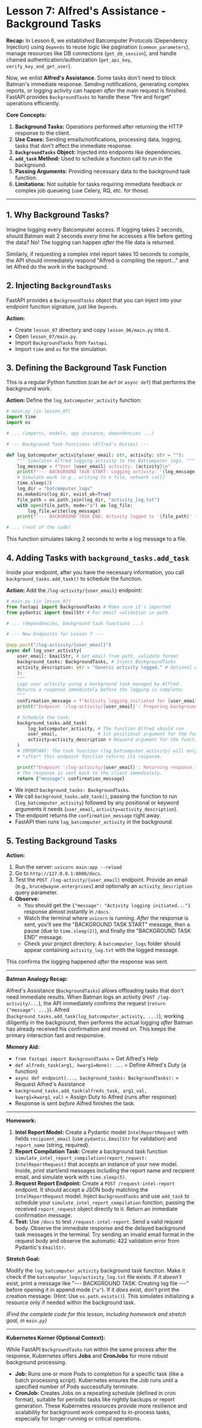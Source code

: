 # Lesson 7: Alfred's Assistance - Background Tasks

**Recap:** In Lesson 6, we established Batcomputer Protocols (Dependency Injection) using `Depends` to reuse logic like pagination (`common_parameters`), manage resources like DB connections (`get_db_session`), and handle chained authentication/authorization (`get_api_key`, `verify_key_and_get_user`).

Now, we enlist **Alfred's Assistance**. Some tasks don't need to block Batman's immediate response. Sending notifications, generating complex reports, or logging activity can happen *after* the main request is finished. FastAPI provides `BackgroundTasks` to handle these "fire and forget" operations efficiently.

**Core Concepts:**

1.  **Background Tasks:** Operations performed after returning the HTTP response to the client.
2.  **Use Cases:** Sending emails/notifications, processing data, logging, tasks that don't affect the immediate response.
3.  **`BackgroundTasks` Object:** Injected into endpoints like dependencies.
4.  **`add_task` Method:** Used to schedule a function call to run in the background.
5.  **Passing Arguments:** Providing necessary data to the background task function.
6.  **Limitations:** Not suitable for tasks requiring immediate feedback or complex job queueing (use Celery, RQ, etc. for those).

---

## 1. Why Background Tasks?

Imagine logging every Batcomputer access. If logging takes 2 seconds, should Batman wait 2 seconds *every time* he accesses a file before getting the data? No! The logging can happen *after* the file data is returned.

Similarly, if requesting a complex intel report takes 10 seconds to compile, the API should immediately respond "Alfred is compiling the report..." and let Alfred do the work in the background.

## 2. Injecting `BackgroundTasks`

FastAPI provides a `BackgroundTasks` object that you can inject into your endpoint function signature, just like `Depends`.

**Action:**

*   Create `lesson_07` directory and copy `lesson_06/main.py` into it.
*   Open `lesson_07/main.py`.
*   Import `BackgroundTasks` from `fastapi`.
*   Import `time` and `os` for the simulation.

## 3. Defining the Background Task Function

This is a regular Python function (can be `def` or `async def`) that performs the background work.

**Action:** Define the `log_batcomputer_activity` function:

```python
# main.py (in lesson_07)
import time
import os

# ... (imports, models, app instance, dependencies ...)

# --- Background Task Functions (Alfred's Duties) ---

def log_batcomputer_activity(user_email: str, activity: str = ""):
    """ Simulates Alfred logging activity to the Batcomputer logs. """
    log_message = f"User {user_email} activity: {activity}\n"
    print(f"--- BACKGROUND TASK START: Logging activity: '{log_message.strip()}' ---")
    # Simulate work (e.g., writing to a file, network call)
    time.sleep(2)
    log_dir = "batcomputer_logs"
    os.makedirs(log_dir, exist_ok=True)
    file_path = os.path.join(log_dir, "activity_log.txt")
    with open(file_path, mode="a") as log_file:
        log_file.write(log_message)
    print(f"--- BACKGROUND TASK END: Activity logged to '{file_path}' for {user_email} ---")

# ... (rest of the code)
```
This function simulates taking 2 seconds to write a log message to a file.

## 4. Adding Tasks with `background_tasks.add_task`

Inside your endpoint, after you have the necessary information, you call `background_tasks.add_task()` to schedule the function.

**Action:** Add the `/log-activity/{user_email}` endpoint:

```python
# main.py (in lesson_07)
from fastapi import BackgroundTasks # Make sure it's imported
from pydantic import EmailStr # For email validation in path

# ... (dependencies, background task functions ...)

# --- New Endpoints for Lesson 7 ---

@app.post("/log-activity/{user_email}")
async def log_user_activity(
    user_email: EmailStr, # Get email from path, validate format
    background_tasks: BackgroundTasks, # Inject BackgroundTasks
    activity_description: str = "Generic activity logged." # Optional query param
    ):
    """
    Logs user activity using a background task managed by Alfred.
    Returns a response immediately before the logging is complete.
    """
    confirmation_message = f"Activity logging initiated for {user_email}."
    print(f"Endpoint '/log-activity/{user_email}': Preparing background task.")

    # Schedule the task:
    background_tasks.add_task(
        log_batcomputer_activity, # The function Alfred should run
        user_email,               # 1st positional argument for the function
        activity=activity_description # Keyword argument for the function
    )
    # IMPORTANT: The task function (log_batcomputer_activity) will only run
    # *after* this endpoint function returns its response.

    print(f"Endpoint '/log-activity/{user_email}': Returning response.")
    # The response is sent back to the client immediately.
    return {"message": confirmation_message}

```
*   We inject `background_tasks: BackgroundTasks`.
*   We call `background_tasks.add_task()`, passing the function to run (`log_batcomputer_activity`) followed by any positional or keyword arguments it needs (`user_email`, `activity=activity_description`).
*   The endpoint returns the `confirmation_message` right away.
*   FastAPI then runs `log_batcomputer_activity` in the background.

## 5. Testing Background Tasks

**Action:**

1.  Run the server: `uvicorn main:app --reload`
2.  Go to `http://127.0.0.1:8000/docs`.
3.  Test the `POST /log-activity/{user_email}` endpoint. Provide an email (e.g., `bruce@wayne.enterprises`) and optionally an `activity_description` query parameter.
4.  **Observe:**
    *   You should get the `{"message": "Activity logging initiated..."}` response almost instantly in `/docs`.
    *   Watch the terminal where `uvicorn` is running. *After* the response is sent, you'll see the "BACKGROUND TASK START" message, then a pause (due to `time.sleep(2)`), and finally the "BACKGROUND TASK END" message.
    *   Check your project directory. A `batcomputer_logs` folder should appear containing `activity_log.txt` with the logged message.

This confirms the logging happened *after* the response was sent.

---

**Batman Analogy Recap:**

Alfred's Assistance (`BackgroundTasks`) allows offloading tasks that don't need immediate results. When Batman logs an activity (`POST /log-activity/...`), the API immediately confirms the request (`return {"message": ...}`). Alfred (`background_tasks.add_task(log_batcomputer_activity, ...)`), working diligently in the background, then performs the actual logging *after* Batman has already received his confirmation and moved on. This keeps the primary interaction fast and responsive.

**Memory Aid:**

*   `from fastapi import BackgroundTasks` = Get Alfred's Help
*   `def alfreds_task(arg1, kwarg1=None): ...` = Define Alfred's Duty (a function)
*   `async def endpoint(..., background_tasks: BackgroundTasks):` = Request Alfred's Assistance
*   `background_tasks.add_task(alfreds_task, arg1_val, kwarg1=kwarg1_val)` = Assign Duty to Alfred (runs after response)
*   Response is sent *before* Alfred finishes the task.

---

**Homework:**

1.  **Intel Report Model:** Create a Pydantic model `IntelReportRequest` with fields `recipient_email` (use `pydantic.EmailStr` for validation) and `report_name` (string, required).
2.  **Report Compilation Task:** Create a background task function `simulate_intel_report_compilation(report_request: IntelReportRequest)` that accepts an instance of your new model. Inside, print start/end messages including the report name and recipient email, and simulate work with `time.sleep(5)`.
3.  **Request Report Endpoint:** Create a `POST /request-intel-report` endpoint. It should accept a JSON body matching the `IntelReportRequest` model. Inject `BackgroundTasks` and use `add_task` to schedule your `simulate_intel_report_compilation` function, passing the received `report_request` object directly to it. Return an immediate confirmation message.
4.  **Test:** Use `/docs` to test `/request-intel-report`. Send a valid request body. Observe the immediate response and the delayed background task messages in the terminal. Try sending an invalid email format in the request body and observe the automatic 422 validation error from Pydantic's `EmailStr`.

**Stretch Goal:**

Modify the `log_batcomputer_activity` background task function. Make it check if the `batcomputer_logs/activity_log.txt` file exists. If it *doesn't* exist, print a message like "--- BACKGROUND TASK: Creating log file ---" before opening it in append mode (`"a"`). If it *does* exist, don't print the creation message. (Hint: Use `os.path.exists()`). This simulates initializing a resource only if needed within the background task.

*(Find the complete code for this lesson, including homework and stretch goal, in `main.py`)*

---

**Kubernetes Korner (Optional Context):**

While FastAPI `BackgroundTasks` run within the same process after the response, Kubernetes offers **Jobs** and **CronJobs** for more robust background processing.
*   **Job:** Runs one or more Pods to completion for a specific task (like a batch processing script). Kubernetes ensures the Job runs until a specified number of Pods successfully terminate.
*   **CronJob:** Creates Jobs on a repeating schedule (defined in cron format), suitable for periodic tasks like nightly backups or report generation.
These Kubernetes resources provide more resilience and scalability for background work compared to in-process tasks, especially for longer-running or critical operations.
